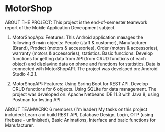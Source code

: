 # MotorShop

ABOUT THE PROJECT:
This project is the end-of-semester teamwork report of the Mobile Application Development subject.

1. MotorShopApp:
  Features: This Android application manages the following 6 main objects:
    People (staff & customer), Manufacturer (Brand), Product (motors & accessories), Order (motors & accessories), warranty (motors & accessories), statistics.
    Basic functions: Develop functions for getting data from API (from CRUD functions of each object) and displaying data on phone and functions for statistics.
    Data is connected with MotorShopAPI.
  The project was developed on: Android Studio 4.2.1.
  
2. MotorShopAPI:
  Features:
    Using Spring Boot for REST API.
    Develop CRUD functions for 6 objects.
    Using SQLite for data management.
  The project was developed on: Apache Netbeans IDE 11.3 with Java 8, using Postman for testing API.
  
ABOUT TEAMWORK: 6 members (I'm leader)
  My tasks on this project included: Learn and build REST API, Database Design, Login, OTP (using firebase - unfinished), Basic Animations, Interface and basic functions for Manufacturer.  
